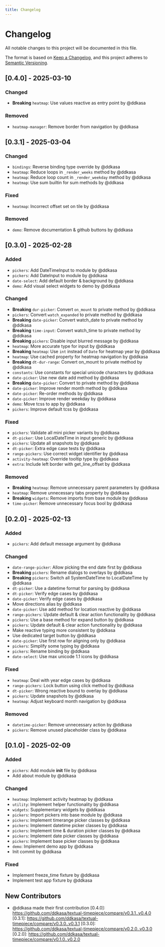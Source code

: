 ```yaml
---
title: Changelog
---
```


# Changelog

All notable changes to this project will be documented in this file.

The format is based on [Keep a Changelog](https://keepachangelog.com/en/1.0.0/),
and this project adheres to [Semantic Versioning](https://semver.org/spec/v2.0.0.html).

## [0.4.0] - 2025-03-10

### Changed
- **Breaking** `heatmap`: Use values reactive as entry point by @ddkasa

### Removed
- `heatmap-manager`: Remove border from navigation by @ddkasa

## [0.3.1] - 2025-03-04

### Changed
- `bindings`: Reverse binding type override by @ddkasa
- `heatmap`: Reduce loops in `_render_weeks` method by @ddkasa
- `heatmap`: Reduce loop count in `_render_weekday` method by @ddkasa
- `heatmap`: Use sum builtin for sum methods by @ddkasa

### Fixed
- `heatmap`: Incorrect offset set on tile by @ddkasa

### Removed
- `demo`: Remove documentation & github buttons by @ddkasa

## [0.3.0] - 2025-02-28

### Added
- `pickers`: Add DateTimeInput to module by @ddkasa
- `pickers`: Add DateInput to module by @ddkasa
- `date-select`: Add default border & background by @ddkasa
- `demo`: Add visual select widgets to demo by @ddkasa

### Changed
- **Breaking** `dur-picker`: Convert `on_mount` to private method by @ddkasa
- `pickers`: Convert `watch_expanded` to private method by @ddkasa
- **Breaking** `date-picker`: Convert watch_date to private method by @ddkasa
- **Breaking** `time-input`: Convert watch_time to private method by @ddkasa
- **Breaking** `pickers`: Disable input blurred message by @ddkasa
- `heatmap`: More accurate type for input by @ddkasa
- **Breaking** `heatmap`: Use `int` instead of `Date` for heatmap year by @ddkasa
- `heatmap`: Use cached property for heatmap navigation by @ddkasa
- **Breaking** `dt-dur-range`: Convert on_mount to private method by @ddkasa
- `constants`: Use constants for special unicode characters by @ddkasa
- `date-picker`: Use new date add method by @ddkasa
- **Breaking** `date-picker`: Convert to private method by @ddkasa
- `date-picker`: Improve render month method by @ddkasa
- `date-picker`: Re-order methods by @ddkasa
- `date-picker`: Improve render weekday by @ddkasa
- `demo`: Move tcss to app by @ddkasa
- `pickers`: Improve default tcss by @ddkasa

### Fixed
- `pickers`: Validate all mini picker variants by @ddkasa
- `dt-picker`: Use LocalDateTime in input generic by @ddkasa
- `pickers`: Update all snapshots by @ddkasa
- `dt-picker`: Extra edge case tests by @ddkasa
- `range-pickers`: Use correct widget identifier by @ddkasa
- `activity-heatmap`: Override tooltip type by @ddkasa
- `extra`: Include left border with get_line_offset by @ddkasa

### Removed
- **Breaking** `heatmap`: Remove unnecessary parent parameters by @ddkasa
- `heatmap`: Remove unnecessary tabs property by @ddkasa
- **Breaking** `widgets`: Remove imports from base module by @ddkasa
- `time-picker`: Remove unnecessary focus bool by @ddkasa

## [0.2.0] - 2025-02-13

### Added
- `pickers`: Add default message argument by @ddkasa

### Changed
- `date-range-picker`: Allow picking the end date first by @ddkasa
- **Breaking** `pickers`: Rename dialogs to overlays by @ddkasa
- **Breaking** `pickers`: Switch all SystemDateTime to LocalDateTime by @ddkasa
- `dt-picker`: Use a datetime format for parsing by @ddkasa
- `dt-picker`: Verify edge cases by @ddkasa
- `date-picker`: Verify edge cases by @ddkasa
- Move directions alias by @ddkasa
- `date-picker`: Use add method for location reactive by @ddkasa
- `range-pickers`: Update default & clear action functionality by @ddkasa
- `pickers`: Use a base method for expand button by @ddkasa
- `pickers`: Update default & clear action functionality by @ddkasa
- Make reactive typing more consistent by @ddkasa
- Use dedicated target button by @ddkasa
- `date-picker`: Use first row for aligning only by @ddkasa
- `pickers`: Simplify some typing by @ddkasa
- `pickers`: Rename binding by @ddkasa
- `date-select`: Use max unicode 1.1 icons by @ddkasa

### Fixed
- `heatmap`: Deal with year edge cases by @ddkasa
- `range-pickers`: Lock button using click method by @ddkasa
- `dt-picker`: Wrong reactive bound to overlay by @ddkasa
- `pickers`: Update snapshots by @ddkasa
- `heatmap`: Adjust keyboard month navigation by @ddkasa

### Removed
- `datetime-picker`: Remove unnecessary action by @ddkasa
- `pickers`: Remove unused placeholder class by @ddkasa

## [0.1.0] - 2025-02-09

### Added
- `pickers`: Add module __init__ file by @ddkasa
- Add about module by @ddkasa

### Changed
- `heatmap`: Implement activity heatmap by @ddkasa
- `utility`: Implement helper functionality by @ddkasa
- `widgets`: Supplementary widgets by @ddkasa
- `pickers`: Import pickers into base module by @ddkasa
- `pickers`: Implement timerange picker classes by @ddkasa
- `pickers`: Implement datetime picker classes by @ddkasa
- `pickers`: Implement time & duration picker classes by @ddkasa
- `pickers`: Implement date picker classes by @ddkasa
- `pickers`: Implement base picker classes by @ddkasa
- `demo`: Implement demo app by @ddkasa
- Init commit by @ddkasa

### Fixed
- Implement freeze_time fixture by @ddkasa
- Implement test app fixture by @ddkasa

## New Contributors
* @ddkasa made their first contribution
[0.4.0]: https://github.com/ddkasa/textual-timepiece/compare/v0.3.1..v0.4.0
[0.3.1]: https://github.com/ddkasa/textual-timepiece/compare/v0.3.0..v0.3.1
[0.3.0]: https://github.com/ddkasa/textual-timepiece/compare/v0.2.0..v0.3.0
[0.2.0]: https://github.com/ddkasa/textual-timepiece/compare/v0.1.0..v0.2.0

<!-- generated by git-cliff -->
